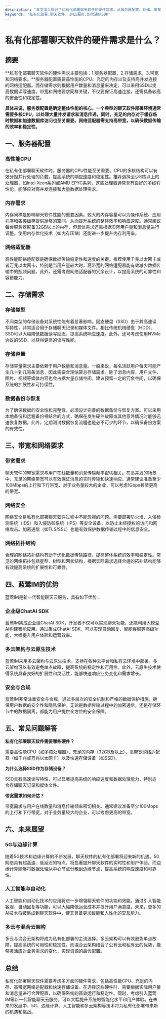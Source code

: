 ```yaml
---
description: "本文深入探讨了私有化部署聊天软件的硬件需求，从服务器配置、存储、带宽等方面全面分析。"
keywords: "私有化部署,聊天软件, IM云服务,即时通讯SDK"
---
```

# 私有化部署聊天软件的硬件需求是什么？

## 摘要

**私有化部署聊天软件的硬件需求主要包括：1.服务器配置，2.存储需求，3.带宽和网络要求。**服务器配置需要高性能的CPU、充足的内存以及支持高并发连接的网络适配器。而存储需求则根据用户数量和消息量来决定，可以采用SSD以提高数据读写速度。带宽和网络要求同样关键，不仅要保证高速连接，还需具备较高的安全性和稳定性。

**具体来说，服务器配置是确定整体性能的核心。一个典型的聊天软件部署环境通常需要多核CPU，以处理大量并发请求和消息传递。同时，充足的内存对于缓存临时数据和加速数据库访问也至关重要。网络适配器需支持高带宽，以确保数据传输的效率和稳定性。**

## 一、服务器配置

### 高性能CPU

在私有化部署聊天软件时，服务器的CPU性能至关重要。CPU的多核结构可以有效分担并行处理的负载，提高系统的响应速度和稳定性。推荐选择至少8核以上的处理器，如Intel Xeon系列或AMD EPYC系列，这些处理器通常具有良好的多线程性能，能够应对高并发连接和大量数据处理需求。

### 内存需求

内存同样是影响聊天软件性能的重要因素。较大的内存容量可以为操作系统、应用程序和各类缓存提供足够的空间，从而提升系统的整体效率和响应速度。通常建议每台服务器配备32GB以上的内存，但具体需求还需根据实际用户量和消息量进行调整。使用内存优化技术（如内存压缩）还能进一步提升内存利用率。

### 网络适配器

高性能网络适配器是确保数据传输稳定性和速度的关键。推荐使用千兆以太网卡或者万兆以太网卡，特别是当用户量较大时，高带宽的网络适配器能有效减少数据传输中的瓶颈问题。此外，还需考虑网络适配器的冗余设计，以提高系统的可靠性和容错能力。

## 二、存储需求

### 存储类型

不同类型的存储设备对系统性能有着显著影响。固态硬盘（SSD）由于其高速读写特性，非常适合用于存储聊天记录和媒体文件。相比传统机械硬盘（HDD），SSD可以大幅降低数据读写延迟，提高系统响应速度。此外，还可考虑使用NVMe协议的SSD，以获得更高的读写性能。

### 存储容量

存储容量需求主要依赖于用户数量和消息量。一般来说，每名活跃用户每天可能产生几十到几百条消息，因此需要合理估算总存储需求。除了消息内容，用户文件、图片、视频等媒体内容也会占据大量存储空间。建议预留一定的冗余空间，以确保系统的扩展性和可持续性。

### 数据备份与恢复

为了确保数据的安全性和完整性，必须设计完善的数据备份与恢复方案。可以采用本地备份和远程备份相结合的方式，确保在发生硬件故障或其他意外情况时能够迅速恢复数据。此外，定期测试数据恢复流程也是必不可少的环节，以确保备份方案的有效性。

## 三、带宽和网络要求

### 带宽需求

聊天软件的带宽需求与用户在线数量和消息传输频率密切相关。在高并发的场景中，充足的网络带宽可以有效保证消息的实时传输和快速响应。通常建议准备至少100Mbps的上行和下行带宽，对于业务量较大的企业，可以考虑1Gbps甚至更高的带宽。

### 网络安全

网络安全是私有化部署聊天软件过程中不能忽视的问题。需要部署防火墙、入侵检测系统（IDS）和入侵防御系统（IPS）等安全设备，以防止未经授权的访问和网络攻击。加密通信（如TLS/SSL）也能有效保护数据传输过程中的信息安全。

### 网络拓扑结构

合理的网络拓扑结构有助于优化数据传输路径，提高整体系统的效率和稳定性。常见的网络拓扑包括星型、树型和网状结构，根据实际需求选择合适的拓扑结构能够有效提高系统的扩展性和可靠性。

## 四、蓝莺IM的优势

蓝莺IM是新一代智能聊天云服务，具有如下优势：

### 企业级ChatAI SDK

蓝莺IM集成企业级ChatAI SDK，开发者不仅可以实现聊天功能，还能利用大模型AI构建智能应用。通过集成ChatAI SDK，可以实现自动回复、智能客服等高级功能，大幅提升用户体验和运营效率。

### 多云架构与云原生技术

蓝莺IM采用多云架构与云原生技术，支持在各种云平台和私有云环境中部署。多云架构可以有效避免单点故障，提高系统的稳定性和可用性。此外，云原生技术使得系统具备良好的扩展性和灵活性，能够快速响应业务变化和需求增长。

### 安全与合规

蓝莺IM非常注重安全与合规，通过多层次的安全机制和严格的数据保护措施，确保用户数据的安全性和隐私保护。无论是数据传输过程中的加密通信，还是存储环节中的数据隔离，都能为用户提供全方位的安全保障。

## 五、常见问题解答

**私有化部署聊天软件需要哪些硬件？**

需要高性能CPU（如多核处理器）、充足的内存（32GB及以上）、高带宽网络适配器（如千兆或万兆以太网卡）以及快速存储设备（如SSD）。

**为什么选择SSD作为存储设备？**

SSD具有高速读写特性，可以显著提高系统的响应速度和数据处理能力，特别适合存储聊天记录和媒体文件。

**带宽需求如何评估？**

带宽需求与用户在线数量和消息传输频率密切相关。通常建议准备至少100Mbps的上行和下行带宽，对于业务量较大的企业，可以考虑更高的带宽。

## 六、未来展望

### 5G与边缘计算

随着5G技术和边缘计算的不断发展，聊天软件的私有化部署将迎来新的机遇。5G网络具有超高速、低延迟的特点，将显著提升聊天软件的实时性和用户体验。而边缘计算能够将数据处理从中心节点分散到边缘节点，提高系统的响应速度和可靠性。

### 人工智能与自动化

人工智能和自动化技术的应用将进一步增强聊天软件的功能和效能。通过引入智能客服、自动回复等功能，可以大幅降低运营成本并提升用户满意度。未来，更多的AI技术将被集成到聊天软件中，使其具备更加智能和人性化的交互能力。

### 多云与混合云架构

多云与混合云架构将成为私有化部署的主流选择。多云架构可以有效避免单点故障，提高系统的可用性和稳定性。而混合云架构结合了公有云和私有云的优势，能够灵活应对业务需求的变化，实现资源的最优配置。

## 总结

私有化部署聊天软件需要考虑多方面的硬件需求，包括高性能CPU、充足的内存、高带宽网络适配器和快速存储设备。在选择这些硬件时，需要根据实际用户量和消息量进行合理配置，以确保系统的高效运行和稳定性。同时，考虑引入蓝莺IM等新一代智能聊天云服务，可以大幅提升系统的智能化水平和用户体验。在未来的发展中，5G、边缘计算、人工智能和多云架构等技术将为私有化部署带来新的机遇和挑战。
